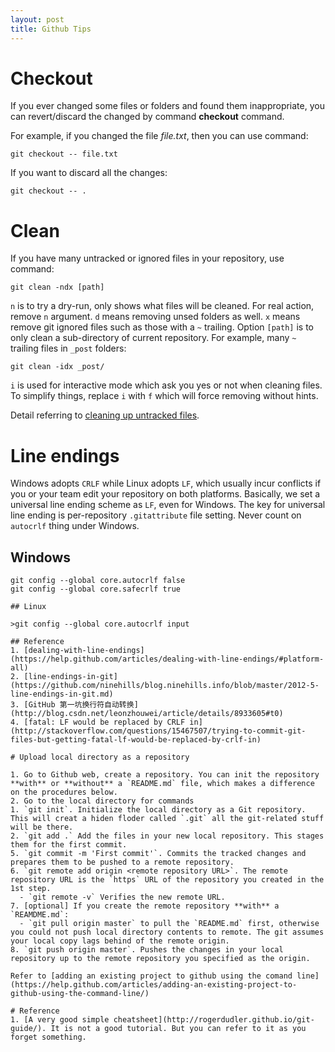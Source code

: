 ```yaml
---
layout: post
title: Github Tips
---
```


# Checkout
If you ever changed some files or folders and found them inappropriate, you can revert/discard the changed by command <strong>checkout</strong> command.

For example, if you changed the file *file.txt*, then you can use command:

    git checkout -- file.txt

If you want to discard all the changes:

    git checkout -- .

# Clean
If you have many untracked or ignored files in your repository, use command:

    git clean -ndx [path]

`n` is to try a dry-run, only shows what files will be cleaned. For real action, remove `n` argument. `d` means removing unsed folders as well. `x` means remove git ignored files such as those with a `~` trailing. Option `[path]` is to only clean a sub-directory of current repository. For example, many `~` trailing files in `_post` folders:

    git clean -idx _post/

`i` is used for interactive mode which ask you yes or not when cleaning files. To simplify things, replace `i` with `f` which will force removing without hints.

Detail referring to [cleaning up untracked files](http://gitready.com/beginner/2009/01/16/cleaning-up-untracked-files.html).

# Line endings
Windows adopts `CRLF` while Linux adopts `LF`, which usually incur conflicts if you or your team edit your repository on both platforms. Basically, we set a universal line ending scheme as `LF`, even for Windows. The key for universal line ending is per-repository `.gitattribute` file setting. Never count on `autocrlf` thing under Windows.

## Windows
```
git config --global core.autocrlf false
git config --global core.safecrlf true

## Linux

>git config --global core.autocrlf input

## Reference
1. [dealing-with-line-endings](https://help.github.com/articles/dealing-with-line-endings/#platform-all)
2. [line-endings-in-git](https://github.com/ninehills/blog.ninehills.info/blob/master/2012-5-line-endings-in-git.md)
3. [GitHub 第一坑换行符自动转换](http://blog.csdn.net/leonzhouwei/article/details/8933605#t0)
4. [fatal: LF would be replaced by CRLF in](http://stackoverflow.com/questions/15467507/trying-to-commit-git-files-but-getting-fatal-lf-would-be-replaced-by-crlf-in)

# Upload local directory as a repository

1. Go to Github web, create a repository. You can init the repository **with** or **without** a `README.md` file, which makes a difference on the procedures below.
2. Go to the local directory for commands
1. `git init`. Initialize the local directory as a Git repository. This will creat a hiden floder called `.git` all the git-related stuff will be there.
2. `git add .` Add the files in your new local repository. This stages them for the first commit.
5. `git commit -m 'First commit'`. Commits the tracked changes and prepares them to be pushed to a remote repository.
6. `git remote add origin <remote repository URL>`. The remote repository URL is the `https` URL of the repository you created in the 1st step.
  - `git remote -v` Verifies the new remote URL.
7. [optional] If you create the remote repository **with** a `REAMDME.md`:
  - `git pull origin master` to pull the `README.md` first, otherwise you could not push local directory contents to remote. The git assumes your local copy lags behind of the remote origin.
8. `git push origin master`. Pushes the changes in your local repository up to the remote repository you specified as the origin.

Refer to [adding an existing project to github using the comand line](https://help.github.com/articles/adding-an-existing-project-to-github-using-the-command-line/)

# Reference
1. [A very good simple cheatsheet](http://rogerdudler.github.io/git-guide/). It is not a good tutorial. But you can refer to it as you forget something.